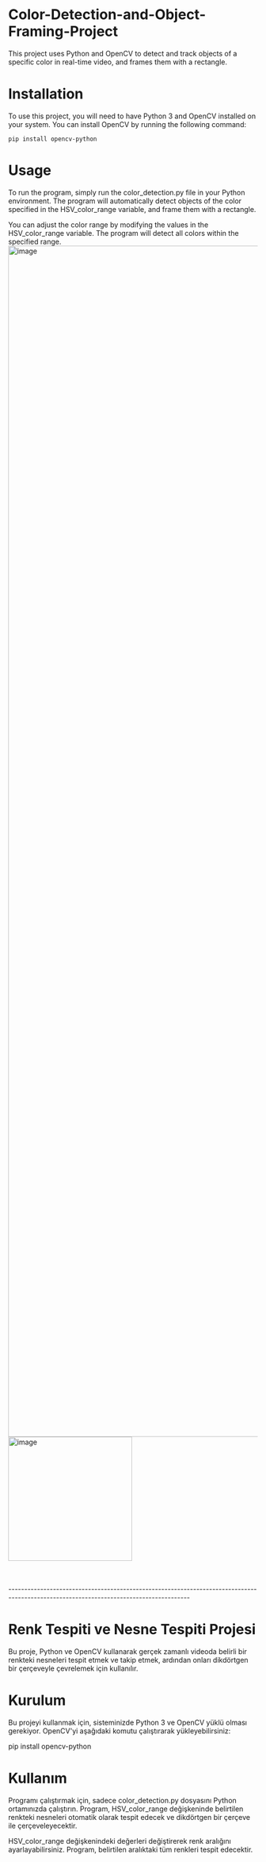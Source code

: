 # Color-Detection-and-Object-Framing-Project
This project uses Python and OpenCV to detect and track objects of a specific color in real-time video, and frames them with a rectangle.
<br>
# Installation

To use this project, you will need to have Python 3 and OpenCV installed on your system. You can install OpenCV by running the following command:

 ` pip install opencv-python ` 
# Usage

To run the program, simply run the color_detection.py file in your Python environment. The program will automatically detect objects of the color specified in the HSV_color_range variable, and frame them with a rectangle.

You can adjust the color range by modifying the values in the HSV_color_range variable. The program will detect all colors within the specified range.
<br><img width="2400" alt="image" src="https://user-images.githubusercontent.com/112480236/220666243-227a7bcb-2f06-4312-a697-fca8992333a2.png">
<img width="250" alt="image" src="https://user-images.githubusercontent.com/112480236/220666476-f6bb8eb0-fb47-40c7-9242-f5fec53fb7b4.png">

<br><br> <a>---------------------------------------------------------------------------------------------------------------------------------------</a><br>


# Renk Tespiti ve Nesne Tespiti Projesi

Bu proje, Python ve OpenCV kullanarak gerçek zamanlı videoda belirli bir renkteki nesneleri tespit etmek ve takip etmek, ardından onları dikdörtgen bir çerçeveyle çevrelemek için kullanılır.

# Kurulum

Bu projeyi kullanmak için, sisteminizde Python 3 ve OpenCV yüklü olması gerekiyor. OpenCV'yi aşağıdaki komutu çalıştırarak yükleyebilirsiniz:

pip install opencv-python

# Kullanım

Programı çalıştırmak için, sadece color_detection.py dosyasını Python ortamınızda çalıştırın. Program, HSV_color_range değişkeninde belirtilen renkteki nesneleri otomatik olarak tespit edecek ve dikdörtgen bir çerçeve ile çerçeveleyecektir.

HSV_color_range değişkenindeki değerleri değiştirerek renk aralığını ayarlayabilirsiniz. Program, belirtilen aralıktaki tüm renkleri tespit edecektir.
